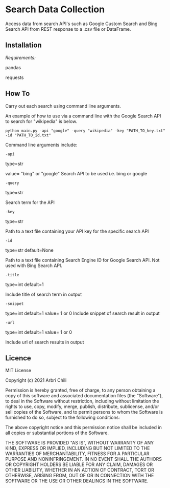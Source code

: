 # Search Data Collection

Access data from search API's such as Google Custom Search and Bing
Search API from REST response to a .csv file or DataFrame.

## Installation

*Requirements:*

pandas

requests

## How To

Carry out each search using command line arguments.

An example of how to use via a command line with the Google Search API to search for "wikipedia" is below.


```
python main.py -api "google" -query "wikipedia" -key "PATH_TO_key.txt" -id "PATH_TO_id.txt"
```

Command line arguments include:

```
-api
```
type=str 

value= "bing" or "google"
Search API to be used i.e. bing or google

```
-query 
```
type=str 

Search term for the API

```
-key
``` 
type=str

Path to a text file containing your API key for the specific search API

``` 
-id 
``` 
type=str default=None 

Path to a text file containing Search Engine ID for Google Search API. Not used with Bing Search API.

``` 
-title 
``` 
type=int default=1 

Include title of search term in output

``` 
-snippet 
``` 

type=int default=1 value= 1 or 0
Include snippet of search result in output

``` 
-url 
``` 
type=int default=1 value= 1 or 0

Include url of search results in output

## Licence
MIT License

Copyright (c) 2021 Arbri Chili

Permission is hereby granted, free of charge, to any person obtaining a copy
of this software and associated documentation files (the "Software"), to deal
in the Software without restriction, including without limitation the rights
to use, copy, modify, merge, publish, distribute, sublicense, and/or sell
copies of the Software, and to permit persons to whom the Software is
furnished to do so, subject to the following conditions:

The above copyright notice and this permission notice shall be included in all
copies or substantial portions of the Software.

THE SOFTWARE IS PROVIDED "AS IS", WITHOUT WARRANTY OF ANY KIND, EXPRESS OR
IMPLIED, INCLUDING BUT NOT LIMITED TO THE WARRANTIES OF MERCHANTABILITY,
FITNESS FOR A PARTICULAR PURPOSE AND NONINFRINGEMENT. IN NO EVENT SHALL THE
AUTHORS OR COPYRIGHT HOLDERS BE LIABLE FOR ANY CLAIM, DAMAGES OR OTHER
LIABILITY, WHETHER IN AN ACTION OF CONTRACT, TORT OR OTHERWISE, ARISING FROM,
OUT OF OR IN CONNECTION WITH THE SOFTWARE OR THE USE OR OTHER DEALINGS IN THE
SOFTWARE.
